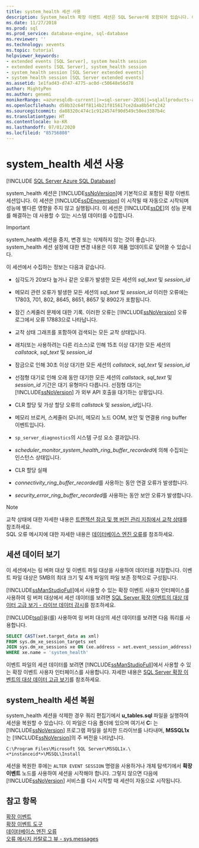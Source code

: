 ```yaml
---
title: system_health 세션 사용
description: System_health 확장 이벤트 세션은 SQL Server에 포함되어 있습니다. 이 세션은 시스템 데이터를 수집하여 데이터베이스 엔진의 성능 문제를 해결합니다.
ms.date: 11/27/2018
ms.prod: sql
ms.prod_service: database-engine, sql-database
ms.reviewer: ''
ms.technology: xevents
ms.topic: tutorial
helpviewer_keywords:
- extended events [SQL Server], system health session
- extended events [SQL Server], system_health session
- system_health session [SQL Server extended events]
- system health session [SQL Server extended events]
ms.assetid: 1e1fad43-d747-4775-ac0d-c50648e56d78
author: MightyPen
ms.author: genemi
monikerRange: =azuresqldb-current||>=sql-server-2016||=sqlallproducts-allversions||>=sql-server-linux-2017||=azuresqldb-mi-current
ms.openlocfilehash: d58b32c64ff8114b21f815617ce2daa8b54fc242
ms.sourcegitcommit: da88320c474c1c9124574f90d549c50ee3387b4c
ms.translationtype: HT
ms.contentlocale: ko-KR
ms.lasthandoff: 07/01/2020
ms.locfileid: "85756808"
---
```

# <a name="use-the-system_health-session"></a>system_health 세션 사용

[!INCLUDE [SQL Server Azure SQL Database](../../includes/applies-to-version/sql-asdb.md)]

system_health 세션은 [!INCLUDE[ssNoVersion](../../includes/ssnoversion-md.md)]에 기본적으로 포함된 확장 이벤트 세션입니다. 이 세션은 [!INCLUDE[ssDEnoversion](../../includes/ssdenoversion-md.md)] 이 시작될 때 자동으로 시작되며 성능에 별다른 영향을 주지 않고 실행됩니다. 이 세션은 [!INCLUDE[ssDE](../../includes/ssde-md.md)]의 성능 문제를 해결하는 데 사용할 수 있는 시스템 데이터를 수집합니다. 

> [!IMPORTANT]
> system_health 세션을 중지, 변경 또는 삭제하지 않는 것이 좋습니다. system_health 세션 설정에 대한 변경 내용은 이후 제품 업데이트로 덮어쓸 수 있습니다.
  
이 세션에서 수집하는 정보는 다음과 같습니다.  
  
-   심각도가 20보다 높거나 같은 오류가 발생한 모든 세션의 *sql_text* 및 *session_id*  
  
-   메모리 관련 오류가 발생한 모든 세션의 *sql_text* 및 *session_id* 이러한 오류에는 17803, 701, 802, 8645, 8651, 8657 및 8902가 포함됩니다.  
  
-   잠긴 스케줄러 문제에 대한 기록. 이러한 오류는 [!INCLUDE[ssNoVersion](../../includes/ssnoversion-md.md)] 오류 로그에서 오류 17883으로 나타납니다.  
  
-   교착 상태 그래프를 포함하여 검색되는 모든 교착 상태입니다.  
  
-   래치(또는 사용하려는 다른 리소스)로 인해 15초 이상 대기한 모든 세션의 *callstack*, *sql_text* 및 *session_id*  
  
-   잠금으로 인해 30초 이상 대기한 모든 세션의 *callstack*, *sql_text* 및 *session_id*  
  
-   선점형 대기로 인해 오래 동안 대기한 모든 세션의 *callstack*, *sql_text* 및 *session_id* 기간은 대기 유형마다 다릅니다. 선점형 대기는 [!INCLUDE[ssNoVersion](../../includes/ssnoversion-md.md)] 가 외부 API 호출을 대기하는 상황입니다.  
  
-   CLR 할당 및 가상 할당 오류의 *callstack* 및 *session_id*입니다.  
  
-   메모리 브로커, 스케줄러 모니터, 메모리 노드 OOM, 보안 및 연결용 ring buffer 이벤트입니다.  
  
-   `sp_server_diagnostics`의 시스템 구성 요소 결과입니다.  
  
-   *scheduler_monitor_system_health_ring_buffer_recorded*에 의해 수집되는 인스턴스 상태입니다.  
  
-   CLR 할당 실패  
  
-   *connectivity_ring_buffer_recorded*를 사용하는 동안 연결 오류가 발생합니다.  
  
-   *security_error_ring_buffer_recorded*를 사용하는 동안 보안 오류가 발생합니다.  

> [!NOTE]
> 교착 상태에 대한 자세한 내용은 [트랜잭션 잠금 및 행 버전 관리 지침에서 교착 상태](../../relational-databases/sql-server-transaction-locking-and-row-versioning-guide.md#deadlocks)를 참조하세요.   
> SQL 오류 메시지에 대한 자세한 내용은 [데이터베이스 엔진 오류](../../relational-databases/errors-events/database-engine-events-and-errors.md)를 참조하세요.

## <a name="viewing-the-session-data"></a>세션 데이터 보기  
이 세션에서는 링 버퍼 대상 및 이벤트 파일 대상을 사용하여 데이터를 저장합니다. 이벤트 파일 대상은 5MB의 최대 크기 및 4개 파일의 파일 보존 정책으로 구성됩니다. 

[!INCLUDE[ssManStudioFull](../../includes/ssmanstudiofull-md.md)]에서 사용할 수 있는 확장 이벤트 사용자 인터페이스를 사용하여 링 버퍼 대상에서 세션 데이터를 보려면 [SQL Server 확장 이벤트의 대상 데이터 고급 보기 - 라이브 데이터 감시](../../relational-databases/extended-events/advanced-viewing-of-target-data-from-extended-events-in-sql-server.md#b3-watch-live-data)를 참조하세요.

[!INCLUDE[tsql](../../includes/tsql-md.md)]을(를) 사용하여 링 버퍼 대상의 세션 데이터를 보려면 다음 쿼리를 사용합니다.  
  
```sql  
SELECT CAST(xet.target_data as xml) 
FROM sys.dm_xe_session_targets xet  
JOIN sys.dm_xe_sessions xe ON (xe.address = xet.event_session_address)  
WHERE xe.name = 'system_health'  
```  
  
이벤트 파일의 세션 데이터를 보려면 [!INCLUDE[ssManStudioFull](../../includes/ssmanstudiofull-md.md)]에서 사용할 수 있는 확장 이벤트 사용자 인터페이스를 사용합니다. 자세한 내용은 [SQL Server 확장 이벤트의 대상 데이터 고급 보기](../../relational-databases/extended-events/advanced-viewing-of-target-data-from-extended-events-in-sql-server.md)를 참조하세요.
  
## <a name="restoring-the-system_health-session"></a>system_health 세션 복원  
system_health 세션을 삭제한 경우 쿼리 편집기에서 **u_tables.sql** 파일을 실행하여 세션을 복원할 수 있습니다. 이 파일은 다음 폴더에 있으며 여기서 **C:** 는 [!INCLUDE[ssNoVersion](../../includes/ssnoversion-md.md)] 프로그램 파일을 설치한 드라이브를 나타내며, **MSSQL1x**는 [!INCLUDE[ssNoVersion](../../includes/ssnoversion-md.md)]의 주 버전을 나타냅니다.  
  
 `C:\Program Files\Microsoft SQL Server\MSSQL1x.\<*instanceid*>\MSSQL\Install`  
  
세션을 복원한 후에는 `ALTER EVENT SESSION` 명령을 사용하거나 개체 탐색기에서 **확장 이벤트** 노드를 사용하여 세션을 시작해야 합니다. 그렇지 않으면 다음에 [!INCLUDE[ssNoVersion](../../includes/ssnoversion-md.md)] 서비스를 다시 시작할 때 세션이 자동으로 시작됩니다.  
  
## <a name="see-also"></a>참고 항목  
 [확장 이벤트](../../relational-databases/extended-events/extended-events.md)    
 [확장 이벤트 도구](../../relational-databases/extended-events/extended-events-tools.md)    
 [데이터베이스 엔진 오류](../../relational-databases/errors-events/database-engine-events-and-errors.md)    
 [오류 메시지 카탈로그 뷰 - sys.messages](../../relational-databases/system-catalog-views/messages-for-errors-catalog-views-sys-messages.md) 

